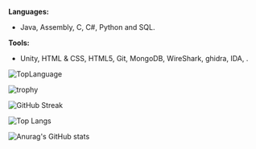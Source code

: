 **Languages:**
 - Java, Assembly, C, C#, Python and SQL.

**Tools:**
 - Unity, HTML & CSS, HTML5, Git, MongoDB, WireShark, ghidra, IDA, .
</details>

![TopLanguage](https://github-readme-stats-git-masterrstaa-rickstaa.vercel.app/api/top-langs/?username=Luppole&layout=compact&theme=dark)

![trophy](https://github-profile-trophy.vercel.app/?username=Luppole&theme=onedark)

![GitHub Streak](https://github-readme-streak-stats.herokuapp.com?user=Luppole&theme=dark&date_format=M%20j%5B%2C%20Y%5D&fire=00FF02)

![Top Langs](https://github-readme-stats.vercel.app/api/top-langs/?username=luppole&size_weight=0.15&count_weight=0.65&hide=shaderlab,hlsl,cpp)

![Anurag's GitHub stats](https://github-readme-stats.vercel.app/api?username=luppole&show_icons=true)

